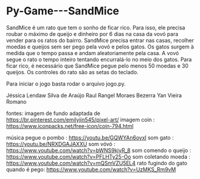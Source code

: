 # Py-Game---SandMice

SandMice é um rato que tem o sonho de ficar rico. Para isso, ele precisa roubar o máximo de queijo e dinheiro por 6 dias na casa da vovó para vender para os ratos do bairro. SandMice precisa entrar nas casas, recolher moedas e queijos sem ser pego pela vovó e pelos gatos. Os gatos surgem à medida que o tempo passa e andam aleatoriamente pela casa. A vovó segue o rato o tempo inteiro tentando encurralá-lo no meio dos gatos. Para ficar rico, é necessário que SandMice pegue pelo menos 50 moedas e 30 queijos. Os controles do rato são as setas do teclado.

Para iniciar o jogo basta rodar o arquivo jogo.py.

Jéssica Lendaw Silva de Araújo
Raul Rangel Moraes Bezerra
Yan Vieira Romano

fontes:
imagem de fundo adaptada de https://br.pinterest.com/emilyjin545/pixel-art/
imagem coin : https://www.iconpacks.net/free-icon/coin-794.html


música pegue o pombo : https://youtu.be/GQWYAn6oyxI
som gato : https://youtu.be/NRXDGAJAXXU
som vóvó : https://www.youtube.com/watch?v=bWNS9kjyR_8
som comendo o queijo : https://www.youtube.com/watch?v=PFLHTy25-Oo
som coletando moeda : https://www.youtube.com/watch?v=mQSmVZU5EL4
rato fugindo do gato quando é pego: https://www.youtube.com/watch?v=UzMKS_Rm9vM
